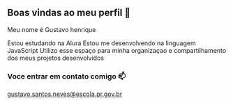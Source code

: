 ## Boas vindas ao meu perfil 🖤

Meu nome é Gustavo henrique

Estou estudando na Alura
Estou me desenvolvendo na linguagem JavaScript 
Utilizo esse espaço para minha organizaçao e compartilhamento dos meus projetos desenvolvidos

### Voce entrar em contato comigo 📫

gustavo.santos.neves@escola.pr.gov.br
